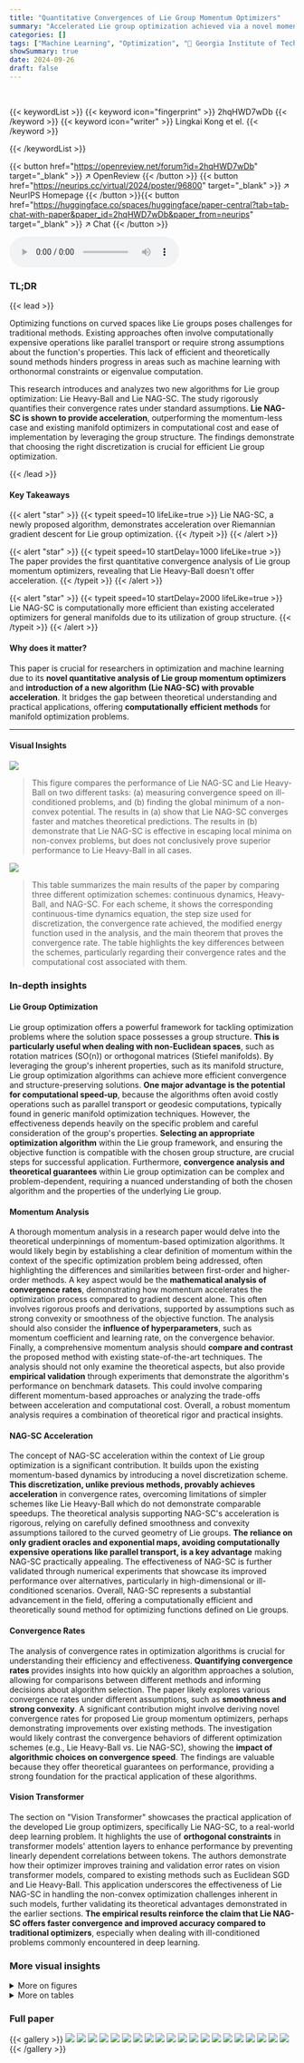 ```yaml
---
title: "Quantitative Convergences of Lie Group Momentum Optimizers"
summary: "Accelerated Lie group optimization achieved via a novel momentum algorithm (Lie NAG-SC) with proven convergence rates, surpassing existing methods in efficiency."
categories: []
tags: ["Machine Learning", "Optimization", "🏢 Georgia Institute of Technology",]
showSummary: true
date: 2024-09-26
draft: false
---
```


<br>

{{< keywordList >}}
{{< keyword icon="fingerprint" >}} 2hqHWD7wDb {{< /keyword >}}
{{< keyword icon="writer" >}} Lingkai Kong et el. {{< /keyword >}}
 
{{< /keywordList >}}

{{< button href="https://openreview.net/forum?id=2hqHWD7wDb" target="_blank" >}}
↗ OpenReview
{{< /button >}}
{{< button href="https://neurips.cc/virtual/2024/poster/96800" target="_blank" >}}
↗ NeurIPS Homepage
{{< /button >}}{{< button href="https://huggingface.co/spaces/huggingface/paper-central?tab=tab-chat-with-paper&paper_id=2hqHWD7wDb&paper_from=neurips" target="_blank" >}}
↗ Chat
{{< /button >}}



<audio controls>
    <source src="https://ai-paper-reviewer.com/2hqHWD7wDb/podcast.wav" type="audio/wav">
    Your browser does not support the audio element.
</audio>


### TL;DR


{{< lead >}}

Optimizing functions on curved spaces like Lie groups poses challenges for traditional methods.  Existing approaches often involve computationally expensive operations like parallel transport or require strong assumptions about the function's properties.  This lack of efficient and theoretically sound methods hinders progress in areas such as machine learning with orthonormal constraints or eigenvalue computation. 

This research introduces and analyzes two new algorithms for Lie group optimization: Lie Heavy-Ball and Lie NAG-SC.  The study rigorously quantifies their convergence rates under standard assumptions.  **Lie NAG-SC is shown to provide acceleration**,  outperforming the momentum-less case and existing manifold optimizers in computational cost and ease of implementation by leveraging the group structure. The findings demonstrate that choosing the right discretization is crucial for efficient Lie group optimization.

{{< /lead >}}


#### Key Takeaways

{{< alert "star" >}}
{{< typeit speed=10 lifeLike=true >}} Lie NAG-SC, a newly proposed algorithm, demonstrates acceleration over Riemannian gradient descent for Lie group optimization. {{< /typeit >}}
{{< /alert >}}

{{< alert "star" >}}
{{< typeit speed=10 startDelay=1000 lifeLike=true >}} The paper provides the first quantitative convergence analysis of Lie group momentum optimizers, revealing that Lie Heavy-Ball doesn't offer acceleration. {{< /typeit >}}
{{< /alert >}}

{{< alert "star" >}}
{{< typeit speed=10 startDelay=2000 lifeLike=true >}} Lie NAG-SC is computationally more efficient than existing accelerated optimizers for general manifolds due to its utilization of group structure. {{< /typeit >}}
{{< /alert >}}

#### Why does it matter?
This paper is crucial for researchers in optimization and machine learning due to its **novel quantitative analysis of Lie group momentum optimizers** and **introduction of a new algorithm (Lie NAG-SC) with provable acceleration**. It bridges the gap between theoretical understanding and practical applications, offering **computationally efficient methods** for manifold optimization problems.

------
#### Visual Insights



![](https://ai-paper-reviewer.com/2hqHWD7wDb/figures_8_1.jpg)

> This figure compares the performance of Lie NAG-SC and Lie Heavy-Ball on two different tasks: (a) measuring convergence speed on ill-conditioned problems, and (b) finding the global minimum of a non-convex potential.  The results in (a) show that Lie NAG-SC converges faster and matches theoretical predictions. The results in (b) demonstrate that Lie NAG-SC is effective in escaping local minima on non-convex problems, but does not conclusively prove superior performance to Lie Heavy-Ball in all cases.





![](https://ai-paper-reviewer.com/2hqHWD7wDb/tables_2_1.jpg)

> This table summarizes the main results of the paper by comparing three different optimization schemes: continuous dynamics, Heavy-Ball, and NAG-SC. For each scheme, it shows the corresponding continuous-time dynamics equation, the step size used for discretization, the convergence rate achieved, the modified energy function used in the analysis, and the main theorem that proves the convergence rate.  The table highlights the key differences between the schemes, particularly regarding their convergence rates and the computational cost associated with them.





### In-depth insights


#### Lie Group Optimization
Lie group optimization offers a powerful framework for tackling optimization problems where the solution space possesses a group structure.  **This is particularly useful when dealing with non-Euclidean spaces**, such as rotation matrices (SO(n)) or orthogonal matrices (Stiefel manifolds). By leveraging the group's inherent properties, such as its manifold structure, Lie group optimization algorithms can achieve more efficient convergence and structure-preserving solutions.  **One major advantage is the potential for computational speed-up**, because the algorithms often avoid costly operations such as parallel transport or geodesic computations, typically found in generic manifold optimization techniques.  However, the effectiveness depends heavily on the specific problem and careful consideration of the group's properties. **Selecting an appropriate optimization algorithm** within the Lie group framework, and ensuring the objective function is compatible with the chosen group structure, are crucial steps for successful application. Furthermore, **convergence analysis and theoretical guarantees** within Lie group optimization can be complex and problem-dependent, requiring a nuanced understanding of both the chosen algorithm and the properties of the underlying Lie group.

#### Momentum Analysis
A thorough momentum analysis in a research paper would delve into the theoretical underpinnings of momentum-based optimization algorithms.  It would likely begin by establishing a clear definition of momentum within the context of the specific optimization problem being addressed, often highlighting the differences and similarities between first-order and higher-order methods. A key aspect would be the **mathematical analysis of convergence rates**, demonstrating how momentum accelerates the optimization process compared to gradient descent alone. This often involves rigorous proofs and derivations, supported by assumptions such as strong convexity or smoothness of the objective function. The analysis should also consider the **influence of hyperparameters**, such as momentum coefficient and learning rate, on the convergence behavior. Finally, a comprehensive momentum analysis should **compare and contrast** the proposed method with existing state-of-the-art techniques. The analysis should not only examine the theoretical aspects, but also provide **empirical validation** through experiments that demonstrate the algorithm's performance on benchmark datasets.  This could involve comparing different momentum-based approaches or analyzing the trade-offs between acceleration and computational cost. Overall, a robust momentum analysis requires a combination of theoretical rigor and practical insights.

#### NAG-SC Acceleration
The concept of NAG-SC acceleration within the context of Lie group optimization is a significant contribution.  It builds upon the existing momentum-based dynamics by introducing a novel discretization scheme.  **This discretization, unlike previous methods, provably achieves acceleration** in convergence rates, overcoming limitations of simpler schemes like Lie Heavy-Ball which do not demonstrate comparable speedups. The theoretical analysis supporting NAG-SC's acceleration is rigorous, relying on carefully defined smoothness and convexity assumptions tailored to the curved geometry of Lie groups.  **The reliance on only gradient oracles and exponential maps, avoiding computationally expensive operations like parallel transport, is a key advantage** making NAG-SC practically appealing. The effectiveness of NAG-SC is further validated through numerical experiments that showcase its improved performance over alternatives, particularly in high-dimensional or ill-conditioned scenarios. Overall, NAG-SC represents a substantial advancement in the field, offering a computationally efficient and theoretically sound method for optimizing functions defined on Lie groups.

#### Convergence Rates
The analysis of convergence rates in optimization algorithms is crucial for understanding their efficiency and effectiveness.  **Quantifying convergence rates** provides insights into how quickly an algorithm approaches a solution, allowing for comparisons between different methods and informing decisions about algorithm selection.  The paper likely explores various convergence rates under different assumptions, such as **smoothness and strong convexity**.  A significant contribution might involve deriving novel convergence rates for proposed Lie group momentum optimizers, perhaps demonstrating improvements over existing methods.  The investigation would likely contrast the convergence behaviors of different optimization schemes (e.g., Lie Heavy-Ball vs. Lie NAG-SC), showing the **impact of algorithmic choices on convergence speed**. The findings are valuable because they offer theoretical guarantees on performance, providing a strong foundation for the practical application of these algorithms.

#### Vision Transformer
The section on "Vision Transformer" showcases the practical application of the developed Lie group optimizers, specifically Lie NAG-SC, to a real-world deep learning problem.  It highlights the use of **orthogonal constraints** in transformer models' attention layers to enhance performance by preventing linearly dependent correlations between tokens. The authors demonstrate how their optimizer improves training and validation error rates on vision transformer models, compared to existing methods such as Euclidean SGD and Lie Heavy-Ball. This application underscores the effectiveness of Lie NAG-SC in handling the non-convex optimization challenges inherent in such models, further validating its theoretical advantages demonstrated in the earlier sections.  **The empirical results reinforce the claim that Lie NAG-SC offers faster convergence and improved accuracy compared to traditional optimizers**, especially when dealing with ill-conditioned problems commonly encountered in deep learning.


### More visual insights

<details>
<summary>More on figures
</summary>


![](https://ai-paper-reviewer.com/2hqHWD7wDb/figures_8_2.jpg)

> The figure shows two subfigures. Subfigure (a) compares the convergence speed of Lie NAG-SC and Lie Heavy-Ball methods under different condition numbers.  The results show that Lie NAG-SC converges significantly faster than Lie Heavy-Ball, especially when the condition number is high, which aligns with the theoretical analysis presented in the paper. Subfigure (b) illustrates the global convergence behavior of both methods on a non-convex potential function, starting from an initial point close to the global maximum. The plot depicts the function value along the optimization trajectory, demonstrating that Lie NAG-SC successfully reaches the global minimum without getting stuck in local minima.  The experiment supports the claim that Lie NAG-SC exhibits superior performance compared to Lie Heavy-Ball, particularly in challenging optimization scenarios.


![](https://ai-paper-reviewer.com/2hqHWD7wDb/figures_9_1.jpg)

> This figure contains two subfigures that show the convergence rate of the Lie Heavy-Ball and Lie NAG-SC algorithms. Subfigure (a) shows that Lie NAG-SC converges faster than Lie Heavy-Ball, especially when the condition number is high. Subfigure (b) shows the convergence behavior of the two algorithms on a non-convex potential function. The results indicate that Lie NAG-SC is able to find the global minimum more effectively than Lie Heavy-Ball.


![](https://ai-paper-reviewer.com/2hqHWD7wDb/figures_9_2.jpg)

> This figure contains two subfigures. Subfigure (a) shows the comparison of convergence rate between Lie NAG-SC and Lie Heavy-Ball with different condition numbers. The results show that Lie NAG-SC converges much faster than Lie Heavy-Ball, especially when the condition number is large. The experimental results match the theoretical analysis well. Subfigure (b) shows the convergence performance on a non-convex potential. Lie NAG-SC outperforms Lie Heavy-Ball and successfully finds the global minimum without being trapped in local minimums. The Lyapunov function is not shown because it is not globally defined.


</details>




<details>
<summary>More on tables
</summary>


![](https://ai-paper-reviewer.com/2hqHWD7wDb/tables_3_1.jpg)
> This table summarizes the main findings of the paper by comparing the continuous-time dynamics, Heavy-Ball, and NAG-SC optimizers.  It shows the scheme (equation number in the paper), step size (h), convergence rate (c), modified energy function (equation number), Lyapunov function (equation number), and the main theorem supporting each convergence result.

![](https://ai-paper-reviewer.com/2hqHWD7wDb/tables_9_1.jpg)
> This table summarizes the main results of the paper.  It compares the continuous-time dynamics, Lie Heavy-Ball, and Lie NAG-SC optimizers in terms of their step size (h), convergence rate (c), modified energy function, and the main theorem that proves the convergence rate. It highlights the acceleration achieved by Lie NAG-SC compared to Lie Heavy-Ball and the convergence rate of Lie GD (identical to Riemannian GD on Lie Groups).

![](https://ai-paper-reviewer.com/2hqHWD7wDb/tables_16_1.jpg)
> This table summarizes the main results of the paper, comparing the continuous dynamics, Heavy-Ball, and NAG-SC optimization schemes.  It shows the equations used for each scheme, the step size, convergence rate, modified energy, Lyapunov function, and the main theorem supporting each.

</details>




### Full paper

{{< gallery >}}
<img src="https://ai-paper-reviewer.com/2hqHWD7wDb/1.png" class="grid-w50 md:grid-w33 xl:grid-w25" />
<img src="https://ai-paper-reviewer.com/2hqHWD7wDb/2.png" class="grid-w50 md:grid-w33 xl:grid-w25" />
<img src="https://ai-paper-reviewer.com/2hqHWD7wDb/3.png" class="grid-w50 md:grid-w33 xl:grid-w25" />
<img src="https://ai-paper-reviewer.com/2hqHWD7wDb/4.png" class="grid-w50 md:grid-w33 xl:grid-w25" />
<img src="https://ai-paper-reviewer.com/2hqHWD7wDb/5.png" class="grid-w50 md:grid-w33 xl:grid-w25" />
<img src="https://ai-paper-reviewer.com/2hqHWD7wDb/6.png" class="grid-w50 md:grid-w33 xl:grid-w25" />
<img src="https://ai-paper-reviewer.com/2hqHWD7wDb/7.png" class="grid-w50 md:grid-w33 xl:grid-w25" />
<img src="https://ai-paper-reviewer.com/2hqHWD7wDb/8.png" class="grid-w50 md:grid-w33 xl:grid-w25" />
<img src="https://ai-paper-reviewer.com/2hqHWD7wDb/9.png" class="grid-w50 md:grid-w33 xl:grid-w25" />
<img src="https://ai-paper-reviewer.com/2hqHWD7wDb/10.png" class="grid-w50 md:grid-w33 xl:grid-w25" />
<img src="https://ai-paper-reviewer.com/2hqHWD7wDb/11.png" class="grid-w50 md:grid-w33 xl:grid-w25" />
<img src="https://ai-paper-reviewer.com/2hqHWD7wDb/12.png" class="grid-w50 md:grid-w33 xl:grid-w25" />
<img src="https://ai-paper-reviewer.com/2hqHWD7wDb/13.png" class="grid-w50 md:grid-w33 xl:grid-w25" />
<img src="https://ai-paper-reviewer.com/2hqHWD7wDb/14.png" class="grid-w50 md:grid-w33 xl:grid-w25" />
<img src="https://ai-paper-reviewer.com/2hqHWD7wDb/15.png" class="grid-w50 md:grid-w33 xl:grid-w25" />
<img src="https://ai-paper-reviewer.com/2hqHWD7wDb/16.png" class="grid-w50 md:grid-w33 xl:grid-w25" />
<img src="https://ai-paper-reviewer.com/2hqHWD7wDb/17.png" class="grid-w50 md:grid-w33 xl:grid-w25" />
<img src="https://ai-paper-reviewer.com/2hqHWD7wDb/18.png" class="grid-w50 md:grid-w33 xl:grid-w25" />
<img src="https://ai-paper-reviewer.com/2hqHWD7wDb/19.png" class="grid-w50 md:grid-w33 xl:grid-w25" />
<img src="https://ai-paper-reviewer.com/2hqHWD7wDb/20.png" class="grid-w50 md:grid-w33 xl:grid-w25" />
{{< /gallery >}}